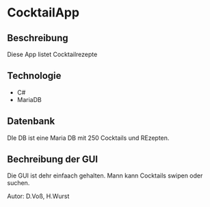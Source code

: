# CocktailApp

## Beschreibung
Diese App listet Cocktailrezepte

## Technologie
- C#
- MariaDB

## Datenbank
DIe DB ist eine Maria DB mit 250 Cocktails und REzepten.

## Bechreibung der GUI

Die GUI ist dehr einfaach gehalten.
Mann kann Cocktails swipen oder suchen.

Autor: D.Voß, H.Wurst
